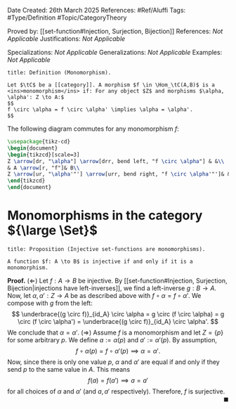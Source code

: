 <div class="topSpace"></div>

Date Created: 26th March 2025
References: #Ref/Aluffi 
Tags: #Type/Definition #Topic/CategoryTheory

Proved by: [[set-function#Injection, Surjection, Bijection]]
References: <i>Not Applicable</i>
Justifications: <i>Not Applicable</i>

Specializations: <i>Not Applicable</i>
Generalizations: <i>Not Applicable</i>
Examples: <i>Not Applicable</i>

``` ad-Definition
title: Definition (Monomorphism).

Let $\tC$ be a [[category]]. A morphism $f \in \Hom_\tC(A,B)$ is a <ins>monomorphism</ins> if: For any object $Z$ and morphisms $\alpha, \alpha': Z \to A:$
$$
f \circ \alpha = f \circ \alpha' \implies \alpha = \alpha'.
$$

```
The following diagram commutes for any monomorphism $f$:
```tikz
\usepackage{tikz-cd}
\begin{document}
\begin{tikzcd}[scale=3]
Z \arrow[dr, "\alpha"] \arrow[drr, bend left, "f \circ \alpha"] & &\\
& A \arrow[r, "f"]& B\\
Z \arrow[ur, "\alpha'"'] \arrow[urr, bend right, "f \circ \alpha'"']& &
\end{tikzcd}
\end{document}
```

# Monomorphisms in the category ${\large \Set}$

``` ad-Proposition
title: Proposition (Injective set-functions are monomorphisms).

A function $f: A \to B$ is injective if and only if it is a monomorphism.

```

**Proof.**
$(\Leftarrow)$ Let $f: A \to B$ be injective. By [[set-function#Injection, Surjection, Bijection|injections have left-inverses]], we find a left-inverse $g: B \to A$. Now, let $\alpha, \alpha': Z \to A$ be as described above with $f \circ \alpha = f \circ \alpha'$. We compose with $g$ from the left:
$$
\underbrace{(g \circ f)}_{id_A} \circ \alpha = g \circ (f \circ \alpha) = g \circ (f \circ \alpha') = \underbrace{(g \circ f)}_{id_A} \circ \alpha'.
$$
We conclude that $\alpha = \alpha'$.
$(\Rightarrow)$ Assume $f$ is a monomorphism and let $Z = \{p\}$ for some arbitrary $p$. We define $a := \alpha(p)$ and $a' := \alpha'(p)$. By assumption,
$$
f \circ \alpha(p) = f \circ \alpha'(p) \implies \alpha = \alpha'.
$$
Now, since there is only one value $p$, $\alpha$ and $\alpha'$ are equal if and only if they send $p$ to the same value in $A$. This means
$$
f(a) = f(a') \implies a = a'
$$
for all choices of $\alpha$ and $\alpha'$ (and $a,a'$ respectively). Therefore, $f$ is surjective.
<span style="float:right;">$\blacksquare$</span>